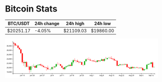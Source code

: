 # Bitcoin Stats

BTC/USDT|24h change|24h high|24h low|
|---|---|---|---|
|$20251.17|-4.05%|$21109.03|$19860.00|

<img src="./chart.svg">
